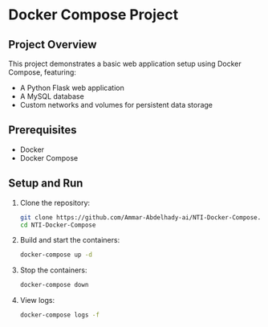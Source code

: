 # Docker Compose Project

## Project Overview

This project demonstrates a basic web application setup using Docker Compose, featuring:

- A Python Flask web application
- A MySQL database
- Custom networks and volumes for persistent data storage

## Prerequisites

- Docker
- Docker Compose

## Setup and Run

1. Clone the repository:
   ```bash
   git clone https://github.com/Ammar-Abdelhady-ai/NTI-Docker-Compose.git
   cd NTI-Docker-Compose

2. Build and start the containers:
   ```bash
   docker-compose up -d

3. Stop the containers:
   ```bash
   docker-compose down


4. View logs:
   ```bash
   docker-compose logs -f
